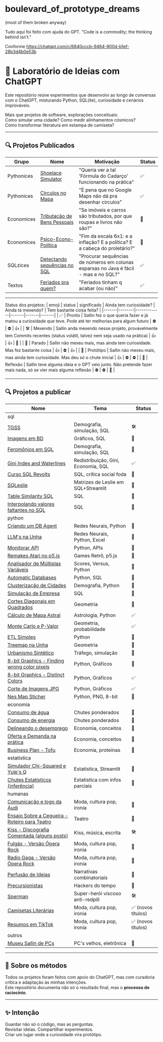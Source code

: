 # boulevard_of_prototype_dreams
(most of them broken anyway)

Tudo aqui foi feito com ajuda do GPT.
"Code is a commodity; the thinking behind isn't."

Conforme https://chatgpt.com/c/6840cccb-9464-800d-b1ef-28b3d4b0e53b

# 🧪 Laboratório de Ideias com ChatGPT

Este repositório reúne experimentos que desenvolvi ao longo de conversas com o ChatGPT, misturando Python, SQL(ite), curiosidade e cenários improváveis.

Mais que projetos de software, explorações conceituais:  
Como simular uma cidade? Como medir alinhamentos cósmicos?  
Como transformar literatura em estampa de camiseta?

---

## 🔍 Projetos Publicados

| Grupo | Nome | Motivação | Status |
|-------|------|------|--------|
| Pythonices | [Shoelace Simulator](./exatas/python/shoelace-simulator) | "Queria ver a tal 'Fórmula do Cadarço' funcionando na prática" | ✅ |
| Pythonices | [Círculos no Mapa](./exatas/python/map-circles) | "É pena que no Google Maps não dá pra desenhar círculos" | ✅ |
| Economices | [Tributação de Bens Pessoais](./humanas/economia/tributacao-bens-pessoais) | "Se imóveis e carros são tributados, por que roupas e livros não são?" | 🧠 |
| Economices | [Psico-Econo-Política](./humanas/economia/psico-econo-política) | "Fim da escala 6x1: e a inflação? E a política? E a cabeça do proletário?" | 🧠 |
| SQLzices | [Detectando sequências no SQL](./exatas/sql/sequence-detection-sql) | "Procurar sequências de números em colunas esparsas no Java é fácil - mas e no SQL?" | ✅ |
| Textos | [Feriados pra quem?](./humanas/arte/feriados-pra-quem) | "Feriados tinham q acabar (ou não)" | ✅ |

---

Status dos projetos:
| emoji | status | significado | Ainda tem curiosidade? | Ainda tá mexendo? | Tem bastante coisa feita? |
|-------|--------|-------------|-------|-------|-------|
| ✅ | Pronto | Sallin fez o que queria fazer e já matou a curiosidade que teve. Pode até ter melhorias para algum futuro | ⛔ | ⛔ | 👍 |
| 🛠️ | Mexendo | Sallin anda mexendo nesse projeto, provavelmente tem Commits recentes (status volátil, talvez nem seja usado na prática) | 👍 | 👍 | 🤷 |
| 👕 | Parado | Sallin não mexeu mais, mas ainda tem curiosidade. Mas fez bastante coisa | 👍 | ⛔ | 👍 |
| 🧪 | Protótipo | Sallin não mexeu mais, mas ainda tem curiosidade. Mas deu só o chute inicial | 👍 | ⛔ | ⛔ |
| 🧠 | Reflexão | Sallin teve alguma ideia e o GPT veio junto. Não pretende fazer mais nada, só se vier mais alguma reflexão | ⛔ | ⛔ | 🤷 |

---

## 🔍 Projetos a publicar

| Nome | Tema | Status |
|------|------|--------|
|sql||
| [TGSS](./exatas/sql/tgss) | Demografia, simulação, SQL | 🛠️ |
| [Imagens em BD](./exatas/sql/db-image) | Gráficos, SQL | 🧪 |
| [Feromônios em SQL](./exatas/sql/feromonios-sql) | Demografia, simulação, SQL | 🧠 |
| [Gini Index and Waterlines](./exatas/sql/gini-waterline) | Redistribuição, Gini, Economia, SQL | ✅ |
| [Curso SQL Revolts](./exatas/sql/sql-revolts) | SQL, crítica social foda | 👕 | 
| [SQLeslie](./exatas/sql/sqleslie) | Matrizes de Leslie em SQL+Streamlit | 🧪 |
| [Table Similarity SQL](./exatas/sql/table-similarity) | SQL | 👕 |
| [Interpolando valores faltantes no SQL](./exatas/sql/value-interpolation-sql) | SQL | 👕 |
|python||
| [Criando um DB Agent](./exatas/python/ia/criando-db-agent) | Redes Neurais, Python | 👕 |
| [LLM's na Unha](./exatas/python/ia/llms-na-unha) | Redes Neurais, Python, Excel | 👕 |
| [Monitorar API](./exatas/python/api-monitor) | Python, APIs | 🧪 |
| [Remakes Atari no p5.js](./exatas/python/atari-p5js) | Games Retrô, p5.js | 👕 |
| [Analisador de Múltiplas Variáveis](./exatas/python/multiple-variable-analyzer) | Scores, Versus, Python | 🧪 |
| [Automatic Databases](./exatas/python/automatic-databases) | Python, SQL | 👕 |
| [Clusterização de Cidades](./exatas/python/city-clustering) | Demografia, Python | 🧪 |
| [Simulação de Empresa](./exatas/python/corporation-simulation) | SQL | 🧪 |
| [Cortes Diagonais em Quadrados](./exatas/python/cortes-diagonais-quadrados) | Geometria | 🧪 |
| [Cálculo de Mapa Astral](./exatas/python/mapa-astral) | Astrologia, Python | ✅ |
| [Monte Carlo e P-Valor](./exatas/python/monte-carlo-alinhamentos) | Geometria, probabilidade | ✅ |
| [ETL Simples](./exatas/python/simple-etl) | Python | 🧪 |
| [Treemap na Unha](./exatas/python/treemap-na-unha) | Geometria | 🧪 |
| [Urbanismo Sintético](./exatas/python/urbanismo-sintetico) | Tráfego, simulação | 🧪 |
| [8-bit Graphics - Finding wrong color pixels](./exatas/python/nes-map-stitcher/8bit-graphics-tools-pixels) | Python, Gráficos | 🧪 |
| [8-bit Graphics - Distinct Colors](./exatas/python/nes-map-stitcher/8bit-graphics-tools-distinct) | Python, Gráficos | ✅ |
| [Corte de Imagens JPG](./exatas/python/nes-map-stitcher/8bit-graphics-tools-cuts) | Python, Gráficos | ✅ |
| [Nes Map Sticher](./exatas/python/nes-map-stitcher) | Python, PNG, 8-bit | 🧪 |
|economia||
| [Consumo de água](./humanas/economia/consumo-agua) | Chutes ponderados | 🧠 |
| [Consumo de energia](./humanas/economia/consumo-energia) | Chutes ponderados | 🧠 |
| [Delineando o desemprego](./humanas/economia/desemprego-conceitos) | Economia, conceitos | 🧠 |
| [Oferta e Demanda na prática](./humanas/economia/oferta-demanda-pratica) | Economia, conceitos | 🧠 |
| [Business Plan - Tofu](./humanas/economia/tofu-master) | Economia, proteínas | 🧠 |
|estatistica||
| [Simulador Chi-Squared e Yule's Q](./exatas/estatistica/chi-squared-yules-q) | Estatística, Streamlit | 👕 |
| [Chutes Estatísticos (inferência)](./exatas/estatistica/chutes-estatisticos) | Estatística com infos parciais | 👕 |
|humanas||
| [Comunicação e logo da Audi](./humanas/arte/comunicacao-audi) | Moda, cultura pop, ironia | 🧠 |
| [Ensaio Sobre a Cegueira - Roteiro para Teatro](./humanas/arte/ensaio-sobre-cegueira) | Teatro | 👕 |
| [Kiss - Discografia Comentada (alguns posts)](./humanas/arte/kiss-discografia) | Kiss, música, escrita | 🛠️ |
| [Fulgás - Versão Ópera Rock](./humanas/arte/opera-rock-fulgas) | Moda, cultura pop, ironia | 👕 |
| [Radio Gaga - Versão Ópera Rock](./humanas/arte/opera-rock-radio-gaga) | Moda, cultura pop, ironia | 👕 |
| [Perfusão de Ideias](./humanas/arte/perfusao-de-ideias) | Narrativas combinatoriais | 🧪 |
| [Precursionistas](./humanas/arte/precursionistas) | Hackers do tempo | 🧪 |
| [Sperman](./humanas/arte/sperman) | Super-herói viscoso anti-redpill | 🛠️ |
| [Camisetas Literárias](./humanas/arte/thisrts-literarias) | Moda, cultura pop, ironia | ✅ (novos títulos) |
| [Resumos em TikTok](./humanas/arte/tiktok-literature) | Moda, cultura pop, ironia | ✅ (novos títulos) |
|outros||
| [Museu Sallin de PCs](./exatas/outros/museu-sallin-pcs) | PC's velhos, eletrônica | 👕 |

---

## 🤖 Sobre os métodos

Todos os projetos foram feitos com apoio do ChatGPT, mas com curadoria crítica e adaptação às minhas intenções.  
Este repositório documenta não só o resultado final, mas o **processo de raciocínio**.

---

## ✨ Intenção

Guardar não só o código, mas as perguntas.  
Revisitar ideias. Compartilhar experimentos.  
Criar um lugar onde a curiosidade vira protótipo.
